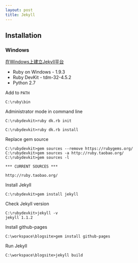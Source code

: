 ```yaml
---
layout: post
title: Jekyll
---
```


## Installation

### Windows

[在Windows上建立Jekyll平台](http://pengx17.me/learning/jekyll/2013/06/03/setup-local-jekyll-server-on-windows/)

* Ruby on Windows - 1.9.3
* Ruby DevKit - tdm-32-4.5.2
* Python 2.7

Add to `PATH`

    C:\ruby\bin

Administrator mode in command line

    C:\rubydevkit>ruby dk.rb init

    C:\rubydevkit>ruby dk.rb install

Replace gem source

    C:\rubydevkit>gem sources --remove https://rubygems.org/
    C:\rubydevkit>gem sources -a http://ruby.taobao.org/
    C:\rubydevkit>gem sources -l

    *** CURRENT SOURCES ***

    http://ruby.taobao.org/

Install Jekyll

    C:\rubydevkit>gem install jekyll

Check Jekyll version

    C:\rubydevkit>jekyll -v
    jekyll 1.1.2

Install github-pages

    C:\workspace\blogsite>gem install github-pages

Run Jekyll

    C:\workspace\blogsite>jekyll build

